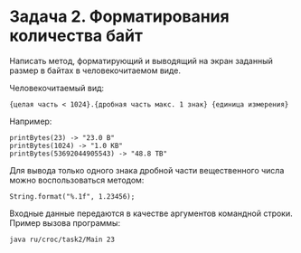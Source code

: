 # Задача 2. Форматирования количества байт

Написать метод, форматирующий и выводящий на экран заданный размер в байтах в человекочитаемом виде.

Человекочитаемый вид:

```
{целая часть < 1024}.{дробная часть макс. 1 знак} {единица измерения}
```

Например:
```
printBytes(23) -> "23.0 B"
printBytes(1024) -> "1.0 KB"
printBytes(53692044905543) -> "48.8 TB"
```
Для вывода только одного знака дробной части вещественного числа можно воспользоваться методом:

```
String.format("%.1f", 1.23456);
```
Входные данные передаются в качестве аргументов командной строки.
Пример вызова программы:

```
java ru/croc/task2/Main 23
```